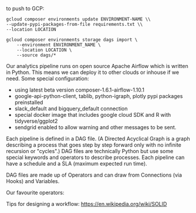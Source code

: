 to push to GCP:
```
gcloud composer environments update ENVIRONMENT-NAME \\
--update-pypi-packages-from-file requirements.txt \\
--location LOCATION

gcloud composer environments storage dags import \
    --environment ENVIRONMENT_NAME \
    --location LOCATION \
    --source dags/*
```


Our analytics pipeline runs on open source Apache Airflow which is written in Python. This means we can deploy it to other clouds or inhouse if we need.
Some special configuration:
- using latest beta version composer-1.6.1-airflow-1.10.1
- google-api-python-client, tablib, python-igraph, plotly pypi packages preinstalled
- slack_default and bigquery_default connection
- special docker image that includes google cloud SDK and R with tidyverse/ggplot2
- sendgrid enabled to allow warning and other messages to be sent.

Each pipeline is defined in a DAG file. (A Directed Acyclical Graph is a graph describing a process that goes step by step forward only with no infinite recursion or "cycles".)
DAG files are technically Python but use some special keywords and operators to describe processes. Each pipeline can have a schedule and a SLA (maximum expected run time).

DAG files are made up of Operators and can draw from Connections (via Hooks) and Variables.

Our favourite operators:

Tips for designing a workflow:
https://en.wikipedia.org/wiki/SOLID